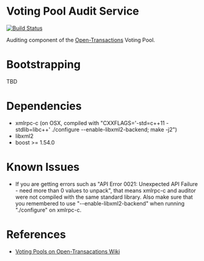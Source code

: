 Voting Pool Audit Service
=========================

[![Build Status](https://travis-ci.org/monetas/vp-auditservice.svg?branch=develop)](https://travis-ci.org/monetas/vp-auditservice)

Auditing component of the [Open-Transactions](http://opentransactions.org) Voting Pool.


Bootstrapping
=============

TBD


Dependencies
============

* xmlrpc-c (on OSX, compiled with "CXXFLAGS='-std=c++11 -stdlib=libc++' ./configure --enable-libxml2-backend; make -j2")
* libxml2
* boost >= 1.54.0


Known Issues
============

* If you are getting errors such as "API Error 0021: Unexpected API Failure - need more than 0 values to unpack", 
    that means xmlrpc-c and auditor were not compiled with the same standard library. Also make sure that you remembered to use
    "--enable-libxml2-backend" when running "./configure" on xmlrpc-c.


References
==========

* [Voting Pools on Open-Transacations Wiki](http://opentransactions.org/wiki/index.php?title=Voting_Pools)

